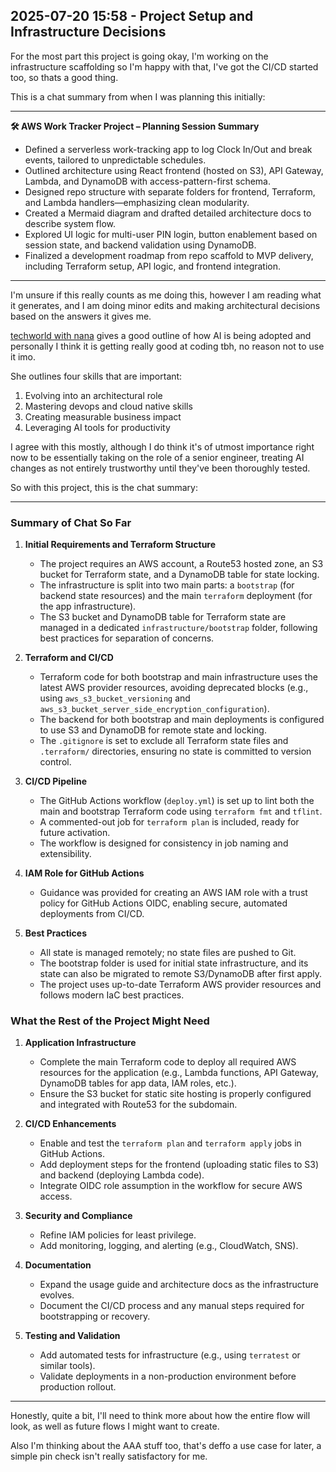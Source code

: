 ## 2025-07-20 15:58 - Project Setup and Infrastructure Decisions

For the most part this project is going okay, I'm working on the infrastructure scaffolding so I'm happy with that, I've got the CI/CD started too, so thats a good thing.

This is a chat summary from when I was planning this initially:

---

**🛠️ AWS Work Tracker Project – Planning Session Summary**

- Defined a serverless work-tracking app to log Clock In/Out and break events, tailored to unpredictable schedules.
- Outlined architecture using React frontend (hosted on S3), API Gateway, Lambda, and DynamoDB with access-pattern-first schema.
- Designed repo structure with separate folders for frontend, Terraform, and Lambda handlers—emphasizing clean modularity.
- Created a Mermaid diagram and drafted detailed architecture docs to describe system flow.
- Explored UI logic for multi-user PIN login, button enablement based on session state, and backend validation using DynamoDB.
- Finalized a development roadmap from repo scaffold to MVP delivery, including Terraform setup, API logic, and frontend integration.

---

I'm unsure if this really counts as me doing this, however I am reading what it generates, and I am doing minor edits and making architectural decisions based on the answers it gives me.

[techworld with nana](https://www.youtube.com/watch?v=Nn08HVq4BHA) gives a good outline of how AI is being adopted and personally I think it is getting really good at coding tbh, no reason not to use it imo.

She outlines four skills that are important:

1. Evolving into an architectural role
2. Mastering devops and cloud native skills
3. Creating measurable business impact
4. Leveraging AI tools for productivity

I agree with this mostly, although I do think it's of utmost importance right now to be essentially taking on the role of a senior engineer, treating AI changes as not entirely trustworthy until they've been thoroughly tested.

So with this project, this is the chat summary:

---

### Summary of Chat So Far

1. **Initial Requirements and Terraform Structure**
   - The project requires an AWS account, a Route53 hosted zone, an S3 bucket for Terraform state, and a DynamoDB table for state locking.
   - The infrastructure is split into two main parts: a `bootstrap` (for backend state resources) and the main `terraform` deployment (for the app infrastructure).
   - The S3 bucket and DynamoDB table for Terraform state are managed in a dedicated `infrastructure/bootstrap` folder, following best practices for separation of concerns.

2. **Terraform and CI/CD**
   - Terraform code for both bootstrap and main infrastructure uses the latest AWS provider resources, avoiding deprecated blocks (e.g., using `aws_s3_bucket_versioning` and `aws_s3_bucket_server_side_encryption_configuration`).
   - The backend for both bootstrap and main deployments is configured to use S3 and DynamoDB for remote state and locking.
   - The `.gitignore` is set to exclude all Terraform state files and `.terraform/` directories, ensuring no state is committed to version control.

3. **CI/CD Pipeline**
   - The GitHub Actions workflow (`deploy.yml`) is set up to lint both the main and bootstrap Terraform code using `terraform fmt` and `tflint`.
   - A commented-out job for `terraform plan` is included, ready for future activation.
   - The workflow is designed for consistency in job naming and extensibility.

4. **IAM Role for GitHub Actions**
   - Guidance was provided for creating an AWS IAM role with a trust policy for GitHub Actions OIDC, enabling secure, automated deployments from CI/CD.

5. **Best Practices**
   - All state is managed remotely; no state files are pushed to Git.
   - The bootstrap folder is used for initial state infrastructure, and its state can also be migrated to remote S3/DynamoDB after first apply.
   - The project uses up-to-date Terraform AWS provider resources and follows modern IaC best practices.

### What the Rest of the Project Might Need

1. **Application Infrastructure**
   - Complete the main Terraform code to deploy all required AWS resources for the application (e.g., Lambda functions, API Gateway, DynamoDB tables for app data, IAM roles, etc.).
   - Ensure the S3 bucket for static site hosting is properly configured and integrated with Route53 for the subdomain.

2. **CI/CD Enhancements**
   - Enable and test the `terraform plan` and `terraform apply` jobs in GitHub Actions.
   - Add deployment steps for the frontend (uploading static files to S3) and backend (deploying Lambda code).
   - Integrate OIDC role assumption in the workflow for secure AWS access.

3. **Security and Compliance**
   - Refine IAM policies for least privilege.
   - Add monitoring, logging, and alerting (e.g., CloudWatch, SNS).

4. **Documentation**
   - Expand the usage guide and architecture docs as the infrastructure evolves.
   - Document the CI/CD process and any manual steps required for bootstrapping or recovery.

5. **Testing and Validation**
   - Add automated tests for infrastructure (e.g., using `terratest` or similar tools).
   - Validate deployments in a non-production environment before production rollout.

---

Honestly, quite a bit, I'll need to think more about how the entire flow will look, as well as future flows I might want to create.

Also I'm thinking about the AAA stuff too, that's deffo a use case for later, a simple pin check isn't really satisfactory for me.


